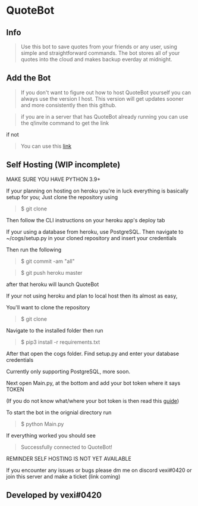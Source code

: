 # QuoteBot

## Info

> Use this bot to save quotes from your friends or any user, using simple and straightforward commands.
> The bot stores all of your quotes into the cloud and makes backup everday at midnight.


## Add the Bot

> If you don't want to figure out how to host QuoteBot yourself you can always use the version I host. This version will get updates sooner and more consistently then this github.
  
> if you are in a server that has QuoteBot already running you can use the q!invite command to get the link

  if not

> You can use this [link](https://discord.com/api/oauth2/authorize?client_id=814379239930331157&permissions=8&scope=bot)


## Self Hosting (WIP incomplete)

MAKE SURE YOU HAVE PYTHON 3.9+

If your planning on hosting on heroku you're in luck everything is basically setup for you;
Just clone the repository using 

> $ git clone

Then follow the CLI instructions on your heroku app's deploy tab

If your using a database from heroku, use PostgreSQL. Then navigate to ~/cogs/setup.py in your cloned repository and insert your credentials

Then run the following

> $ git commit -am "all"

> $ git push heroku master

after that heroku will launch QuoteBot


If your not using heroku and plan to local host then its almost as easy,

You'll want to clone the repository
> $ git clone

Navigate to the installed folder then run

> $ pip3 install -r requirements.txt

After that open the cogs folder. Find setup.py and enter your database credentials

Currently only supporting PostgreSQL, more soon.

Next open Main.py, at the bottom and add your bot token where it says TOKEN

(If you do not know what/where your bot token is then read this [guide](https://www.freecodecamp.org/news/create-a-discord-bot-with-python/))

To start the bot in the orignial directory run 

> $ python Main.py



If everything worked you should see

> Successfully connected to QuoteBot! 


REMINDER SELF HOSTING IS NOT YET AVAILABLE

If you encounter any issues or bugs please dm me on discord vexi#0420 or join this server and make a ticket (link coming)

## Developed by vexi#0420
